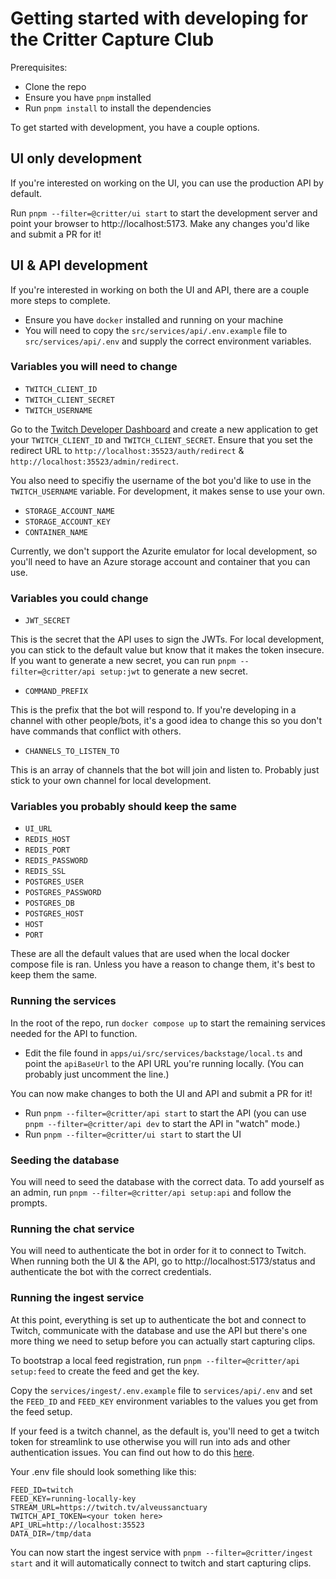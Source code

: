 # Getting started with developing for the Critter Capture Club

Prerequisites:

- Clone the repo
- Ensure you have `pnpm` installed
- Run `pnpm install` to install the dependencies

To get started with development, you have a couple options.

## UI only development

If you're interested on working on the UI, you can use the production API by default.

Run `pnpm --filter=@critter/ui start` to start the development server and point your browser to http://localhost:5173. Make any changes you'd like and submit a PR for it!

## UI & API development

If you're interested in working on both the UI and API, there are a couple more steps to complete.

- Ensure you have `docker` installed and running on your machine
- You will need to copy the `src/services/api/.env.example` file to `src/services/api/.env` and supply the correct environment variables.

### Variables you will need to change

- `TWITCH_CLIENT_ID`
- `TWITCH_CLIENT_SECRET`
- `TWITCH_USERNAME`

Go to the [Twitch Developer Dashboard](https://dev.twitch.tv/console) and create a new application to get your `TWITCH_CLIENT_ID` and `TWITCH_CLIENT_SECRET`. Ensure that you set the redirect URL to `http://localhost:35523/auth/redirect` & `http://localhost:35523/admin/redirect`.

You also need to specifiy the username of the bot you'd like to use in the `TWITCH_USERNAME` variable. For development, it makes sense to use your own.

- `STORAGE_ACCOUNT_NAME`
- `STORAGE_ACCOUNT_KEY`
- `CONTAINER_NAME`

Currently, we don't support the Azurite emulator for local development, so you'll need to have an Azure storage account and container that you can use.

### Variables you could change

- `JWT_SECRET`

This is the secret that the API uses to sign the JWTs. For local development, you can stick to the default value but know that it makes the token insecure. If you want to generate a new secret, you can run `pnpm --filter=@critter/api setup:jwt` to generate a new secret.

- `COMMAND_PREFIX`

This is the prefix that the bot will respond to. If you're developing in a channel with other people/bots, it's a good idea to change this so you don't have commands that conflict with others.

- `CHANNELS_TO_LISTEN_TO`

This is an array of channels that the bot will join and listen to. Probably just stick to your own channel for local development.

### Variables you probably should keep the same

- `UI_URL`
- `REDIS_HOST`
- `REDIS_PORT`
- `REDIS_PASSWORD`
- `REDIS_SSL`
- `POSTGRES_USER`
- `POSTGRES_PASSWORD`
- `POSTGRES_DB`
- `POSTGRES_HOST`
- `HOST`
- `PORT`

These are all the default values that are used when the local docker compose file is ran. Unless you have a reason to change them, it's best to keep them the same.

### Running the services

In the root of the repo, run `docker compose up` to start the remaining services needed for the API to function.

- Edit the file found in `apps/ui/src/services/backstage/local.ts` and point the `apiBaseUrl` to the API URL you're running locally. (You can probably just uncomment the line.)

You can now make changes to both the UI and API and submit a PR for it!

- Run `pnpm --filter=@critter/api start` to start the API (you can use `pnpm --filter=@critter/api dev` to start the API in "watch" mode.)
- Run `pnpm --filter=@critter/ui start` to start the UI

### Seeding the database

You will need to seed the database with the correct data. To add yourself as an admin, run `pnpm --filter=@critter/api setup:api` and follow the prompts.

### Running the chat service

You will need to authenticate the bot in order for it to connect to Twitch. When running both the UI & the API, go to http://localhost:5173/status and authenticate the bot with the correct credentials.

### Running the ingest service

At this point, everything is set up to authenticate the bot and connect to Twitch, communicate with the database and use the API but there's one more thing we need to setup before you can actually start capturing clips.

To bootstrap a local feed registration, run `pnpm --filter=@critter/api setup:feed` to create the feed and get the key.

Copy the `services/ingest/.env.example` file to `services/api/.env` and set the `FEED_ID` and `FEED_KEY` environment variables to the values you get from the feed setup.

If your feed is a twitch channel, as the default is, you'll need to get a twitch token for streamlink to use otherwise you will run into ads and other authentication issues. You can find out how to do this [here](https://streamlink.github.io/cli/plugins/twitch.html#authentication).

Your .env file should look something like this:

```
FEED_ID=twitch
FEED_KEY=running-locally-key
STREAM_URL=https://twitch.tv/alveussanctuary
TWITCH_API_TOKEN=<your token here>
API_URL=http://localhost:35523
DATA_DIR=/tmp/data
```

You can now start the ingest service with `pnpm --filter=@critter/ingest start` and it will automatically connect to twitch and start capturing clips.
